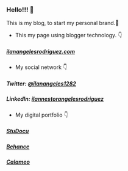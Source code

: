 ### Hello!!! 👋

This is my blog, to start my personal brand.💙
- This my page using blogger technology. 👇
#####       [ilanangelesrodriguez.com](https://ilanangelesrodriguez.blogspot.com/)
- My social network 👇
#####       Twitter: [@ilanangeles1282](https://twitter.com/ilanangeles1282)
#####       LinkedIn: [ilannestorangelesrodriguez](https://www.linkedin.com/in/ilannestorangelesrodriguez/)
- My digital portfolio 👇
#####       [StuDocu](https://www.studocu.com/pe/user/11351365?origin=user-menu)
#####       [Behance](https://www.behance.net/ilanangeles)
#####       [Calameo](https://www.calameo.com/subscriptions/7024462)

<!--
**ilan1202/ilan1202** is a ✨ _special_ ✨ repository because its `README.md` (this file) appears on your GitHub profile.

Here are some ideas to get you started:

- 🔭 I’m currently working on ...
- 🌱 I’m currently learning ...
- 👯 I’m looking to collaborate on ...
- 🤔 I’m looking for help with ...
- 💬 Ask me about ...
- 📫 How to reach me: ...
- 😄 Pronouns: ...
- ⚡ Fun fact: ...
-->
